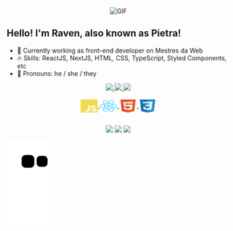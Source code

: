 <div align="center">
  <img height="500em" alt="GIF" src="https://i.pinimg.com/originals/7f/bb/4a/7fbb4af00daf2da3a7ecbfbf5ff3bd3f.gif" />
</div>
  
## Hello! I'm Raven, also known as Pietra!
- 💼 Currently working as front-end developer on Mestres da Web
- 🔥 Skills: ReactJS, NextJS, HTML, CSS, TypeScript, Styled Components, etc 
- 🐯 Pronouns: he / she / they

<div align="center">
  <a href="https://github.com/Ravenpac">
  <img height="180em" src="https://github-readme-stats.vercel.app/api?username=Ravenpac&show_icons=true&theme=dracula&include_all_commits=true&count_private=true"/>
  <img height="180em" src="https://github-readme-stats.vercel.app/api/top-langs/?username=Ravenpac&layout=compact&langs_count=7&theme=dracula"/>
    <img height="150em" src="https://github-readme-streak-stats.herokuapp.com/?user=Ravenpac&theme=dracula"/>
</div >
  <div style="display: inline_block" align="center"><br>
  <img align="center" alt="Raven-Js" height="30" width="40" src="https://raw.githubusercontent.com/devicons/devicon/master/icons/javascript/javascript-plain.svg">
  <img align="center" alt="Raven-React" height="30" width="40" src="https://raw.githubusercontent.com/devicons/devicon/master/icons/react/react-original.svg">
  <img align="center" alt="Raven-HTML" height="30" width="40" src="https://raw.githubusercontent.com/devicons/devicon/master/icons/html5/html5-original.svg">
  <img align="center" alt="Raven-CSS" height="30" width="40" src="https://raw.githubusercontent.com/devicons/devicon/master/icons/css3/css3-original.svg">
</div>
  
  ##
  
<div align="center">
  <a href="https://instagram.com/raven_pac"><img src="https://img.shields.io/badge/-Instagram-%23E4405F?style=for-the-badge&logo=instagram&logoColor=white" target="_blank"></a> 
  <a href = "mailto:ravennapac@gmail.com"><img src="https://img.shields.io/badge/-Gmail-%23333?style=for-the-badge&logo=gmail&logoColor=white" target="_blank"></a>
  <a href="https://www.linkedin.com/in/ravenpac/"><img src="https://img.shields.io/badge/-LinkedIn-%230077B5?style=for-the-badge&logo=linkedin&logoColor=white" target="_blank"></a>   
</div>    
 
![Snake animation](https://github.com/Ravenpac/Ravenpac/blob/output/github-contribution-grid-snake.svg)
